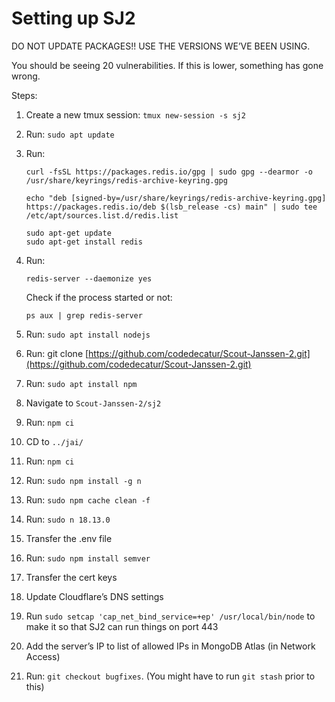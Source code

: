 # Setting up SJ2

DO NOT UPDATE PACKAGES!! USE THE VERSIONS WE’VE BEEN USING.

You should be seeing 20 vulnerabilities. If this is lower, something has gone wrong.

Steps:
 1.  Create a new tmux session: `tmux new-session -s sj2`

1. Run: `sudo apt update`
2. Run: 
    
    ```
    curl -fsSL https://packages.redis.io/gpg | sudo gpg --dearmor -o /usr/share/keyrings/redis-archive-keyring.gpg
    
    echo "deb [signed-by=/usr/share/keyrings/redis-archive-keyring.gpg] https://packages.redis.io/deb $(lsb_release -cs) main" | sudo tee /etc/apt/sources.list.d/redis.list
    
    sudo apt-get update
    sudo apt-get install redis
    
    ```
    
3. Run:
    
    ```
    redis-server --daemonize yes
    ```
    
    Check if the process started or not:
    
    ```
    ps aux | grep redis-server
    ```
    
4. Run: `sudo apt install nodejs`
5. Run: git clone [https://github.com/codedecatur/Scout-Janssen-2.git](https://github.com/codedecatur/Scout-Janssen-2.git)
6. Run: `sudo apt install npm`
7. Navigate to `Scout-Janssen-2/sj2`
8. Run: `npm ci`
9. CD to `../jai/`
10. Run: `npm ci`
11. Run: `sudo npm install -g n`
12. Run: `sudo npm cache clean -f`
13. Run: `sudo n 18.13.0`
14. Transfer the .env file
15. Run: `sudo npm install semver`
16. Transfer the cert keys
17. Update Cloudflare’s DNS settings
18. Run `sudo setcap 'cap_net_bind_service=+ep' /usr/local/bin/node` to make it so that SJ2 can run things on port 443
19. Add the server’s IP to list of allowed IPs in MongoDB Atlas (in Network Access)
20. Run: `git checkout bugfixes`. (You might have to run `git stash` prior to this)